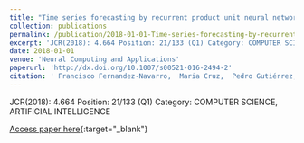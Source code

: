 ```yaml
---
title: "Time series forecasting by recurrent product unit neural networks"
collection: publications
permalink: /publication/2018-01-01-Time-series-forecasting-by-recurrent-product-unit-neural-networks
excerpt: 'JCR(2018): 4.664 Position: 21/133 (Q1) Category: COMPUTER SCIENCE, ARTIFICIAL INTELLIGENCE'
date: 2018-01-01
venue: 'Neural Computing and Applications'
paperurl: 'http://dx.doi.org/10.1007/s00521-016-2494-2'
citation: ' Francisco Fernandez-Navarro,  Maria Cruz,  Pedro Gutiérrez,  Adiel Castaño-Méndez,  César Hervás-Martínez, &quot;Time series forecasting by recurrent product unit neural networks.&quot; Neural Computing and Applications, 2018.'
---
```

JCR(2018): 4.664 Position: 21/133 (Q1) Category: COMPUTER SCIENCE, ARTIFICIAL INTELLIGENCE

[Access paper here](http://dx.doi.org/10.1007/s00521-016-2494-2){:target="_blank"}
